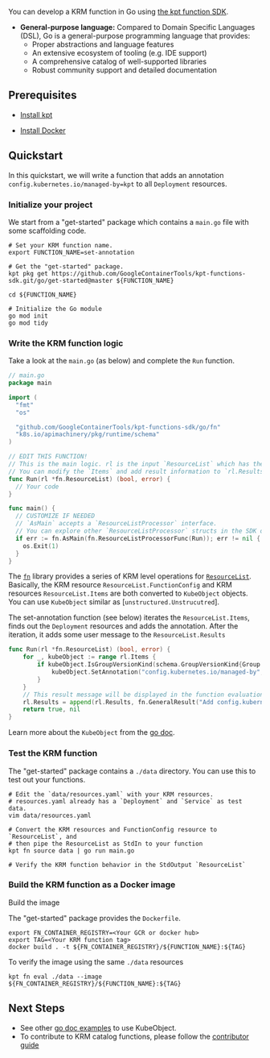 You can develop a KRM function in Go using [the kpt function SDK].

- **General-purpose language:** Compared to Domain Specific Languages (DSL), Go
  is a general-purpose programming language that provides:
  - Proper abstractions and language features
  - An extensive ecosystem of tooling (e.g. IDE support)
  - A comprehensive catalog of well-supported libraries
  - Robust community support and detailed documentation

## Prerequisites

- [Install kpt](https://kpt.dev/installation/)

- [Install Docker](https://docs.docker.com/get-docker/)

## Quickstart

In this quickstart, we will write a function that adds an annotation 
`config.kubernetes.io/managed-by=kpt` to all `Deployment` resources.

### Initialize your project

We start from a "get-started" package which contains a `main.go` file with some scaffolding code.

```shell
# Set your KRM function name.
export FUNCTION_NAME=set-annotation

# Get the "get-started" package.
kpt pkg get https://github.com/GoogleContainerTools/kpt-functions-sdk.git/go/get-started@master ${FUNCTION_NAME}

cd ${FUNCTION_NAME}

# Initialize the Go module
go mod init
go mod tidy
```

### Write the KRM function logic
 
Take a look at the `main.go` (as below) and complete the `Run` function.

```go
// main.go
package main

import (
  "fmt"
  "os"

  "github.com/GoogleContainerTools/kpt-functions-sdk/go/fn"
  "k8s.io/apimachinery/pkg/runtime/schema"
)

// EDIT THIS FUNCTION!
// This is the main logic. rl is the input `ResourceList` which has the `FunctionConfig` and `Items` fields.
// You can modify the `Items` and add result information to `rl.Results`.
func Run(rl *fn.ResourceList) (bool, error) {
  // Your code
}

func main() {
  // CUSTOMIZE IF NEEDED
  // `AsMain` accepts a `ResourceListProcessor` interface.
  // You can explore other `ResourceListProcessor` structs in the SDK or define your own.
  if err := fn.AsMain(fn.ResourceListProcessorFunc(Run)); err != nil {
    os.Exit(1)
  }
}
```

The [`fn`] library provides a series of KRM level operations for [`ResourceList`]. 
Basically, the KRM resource `ResourceList.FunctionConfig` and KRM resources `ResourceList.Items` are both converted to 
`KubeObject` objects. You can use `KubeObject` similar as [`unstructured.Unstrucutred`].

The set-annotation function (see below) iterates the `ResourceList.Items`, finds out the `Deployment` resources and
adds the annotation. After the iteration, it adds some user message to the `ResourceList.Results`

```go
func Run(rl *fn.ResourceList) (bool, error) {
    for _, kubeObject := range rl.Items {
        if kubeObject.IsGroupVersionKind(schema.GroupVersionKind{Group: "apps", Version: "v1", Kind: "Deployment"}) {
            kubeObject.SetAnnotation("config.kubernetes.io/managed-by", "kpt")
        }
    }
    // This result message will be displayed in the function evaluation time. 
    rl.Results = append(rl.Results, fn.GeneralResult("Add config.kubernetes.io/managed-by=kpt to all `Deployment` resources", fn.Info))
    return true, nil
}
```

Learn more about the `KubeObject` from the [go doc](https://pkg.go.dev/github.com/GoogleContainerTools/kpt-functions-sdk/go/fn).


### Test the KRM function

The "get-started" package contains a `./data` directory. You can use this to test out your functions. 

```shell
# Edit the `data/resources.yaml` with your KRM resources. 
# resources.yaml already has a `Deployment` and `Service` as test data. 
vim data/resources.yaml

# Convert the KRM resources and FunctionConfig resource to `ResourceList`, and 
# then pipe the ResourceList as StdIn to your function
kpt fn source data | go run main.go

# Verify the KRM function behavior in the StdOutput `ResourceList`
```

### Build the KRM function as a Docker image

Build the image

The "get-started" package provides the `Dockerfile`.

```shell
export FN_CONTAINER_REGISTRY=<Your GCR or docker hub>
export TAG=<Your KRM function tag>
docker build . -t ${FN_CONTAINER_REGISTRY}/${FUNCTION_NAME}:${TAG}
```

To verify the image using the same `./data` resources
```shell
kpt fn eval ./data --image ${FN_CONTAINER_REGISTRY}/${FUNCTION_NAME}:${TAG}
```

## Next Steps

- See other [go doc examples] to use KubeObject.
- To contribute to KRM catalog functions, please follow the [contributor guide](https://github.com/GoogleContainerTools/kpt-functions-catalog/blob/master/CONTRIBUTING.md)

[the kpt function SDK]: https://pkg.go.dev/github.com/GoogleContainerTools/kpt-functions-sdk/go/fn
[go doc examples]: https://pkg.go.dev/github.com/GoogleContainerTools/kpt-functions-sdk/go/fn/examples
[`fn`]: https://pkg.go.dev/github.com/GoogleContainerTools/kpt-functions-sdk/go/fn
[`ResourceList`]: https://github.com/kubernetes-sigs/kustomize/blob/master/cmd/config/docs/api-conventions/functions-spec.md
[`unstructured.Unstructured`]: https://pkg.go.dev/k8s.io/apimachinery/pkg/apis/meta/v1/unstructured
